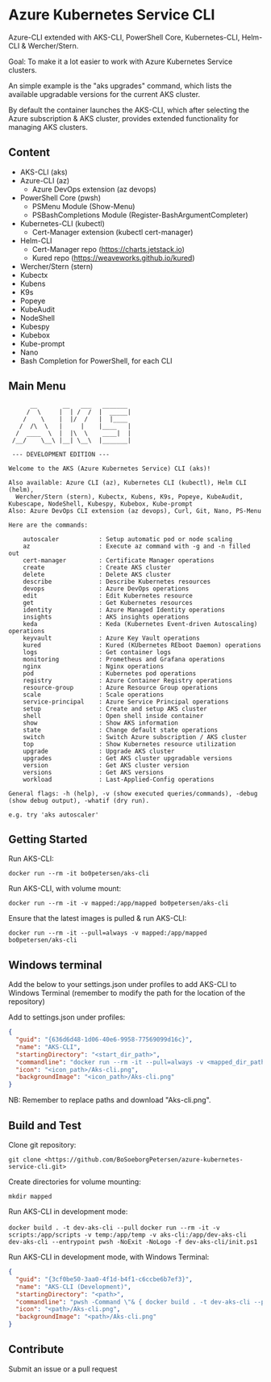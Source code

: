 # Azure Kubernetes Service CLI

Azure-CLI extended with AKS-CLI, PowerShell Core, Kubernetes-CLI, Helm-CLI & Wercher/Stern.

Goal: To make it a lot easier to work with Azure Kubernetes Service clusters.

An simple example is the "aks upgrades" command, which lists the available upgradable versions for the current AKS cluster.

By default the container launches the AKS-CLI, which after selecting the Azure subscription & AKS cluster, provides extended functionality for managing AKS clusters.

## Content

- AKS-CLI (aks)
- Azure-CLI (az)
  - Azure DevOps extension (az devops)
- PowerShell Core (pwsh)
  - PSMenu Module (Show-Menu)
  - PSBashCompletions Module (Register-BashArgumentCompleter)
- Kubernetes-CLI (kubectl)
  - Cert-Manager extension (kubectl cert-manager)
- Helm-CLI
  - Cert-Manager repo (<https://charts.jetstack.io>)
  - Kured repo (<https://weaveworks.github.io/kured>)
- Wercher/Stern (stern)
- Kubectx
- Kubens
- K9s
- Popeye
- KubeAudit
- NodeShell
- Kubespy
- Kubebox
- Kube-prompt
- Nano
- Bash Completion for PowerShell, for each CLI

## Main Menu

```text
      __       __   ___   _______
     /  \     |  | /  /  |  _____|
    /    \    |  |/  /   |  |____
   /  /\  \   |     |    |____   |
  /  ____  \  |  |\  \    ____|  |
 /__/    \__\ |__| \__\  |_______|

 --- DEVELOPMENT EDITION ---

Welcome to the AKS (Azure Kubernetes Service) CLI (aks)!

Also available: Azure CLI (az), Kubernetes CLI (kubectl), Helm CLI (helm),
  Wercher/Stern (stern), Kubectx, Kubens, K9s, Popeye, KubeAudit, Kubescape, NodeShell, Kubespy, Kubebox, Kube-prompt
Also: Azure DevOps CLI extension (az devops), Curl, Git, Nano, PS-Menu

Here are the commands:

    autoscaler           : Setup automatic pod or node scaling
    az                   : Execute az command with -g and -n filled out
    cert-manager         : Certificate Manager operations
    create               : Create AKS cluster
    delete               : Delete AKS cluster
    describe             : Describe Kubernetes resources
    devops               : Azure DevOps operations
    edit                 : Edit Kubernetes resource
    get                  : Get Kubernetes resources
    identity             : Azure Managed Identity operations
    insights             : AKS insights operations
    keda                 : Keda (Kubernetes Event-driven Autoscaling) operations
    keyvault             : Azure Key Vault operations
    kured                : Kured (KUbernetes REboot Daemon) operations
    logs                 : Get container logs
    monitoring           : Prometheus and Grafana operations
    nginx                : Nginx operations
    pod                  : Kubernetes pod operations
    registry             : Azure Container Registry operations
    resource-group       : Azure Resource Group operations
    scale                : Scale operations
    service-principal    : Azure Service Principal operations
    setup                : Create and setup AKS cluster
    shell                : Open shell inside container
    show                 : Show AKS information
    state                : Change default state operations
    switch               : Switch Azure subscription / AKS cluster
    top                  : Show Kubernetes resource utilization
    upgrade              : Upgrade AKS cluster
    upgrades             : Get AKS cluster upgradable versions
    version              : Get AKS cluster version
    versions             : Get AKS versions
    workload             : Last-Applied-Config operations

General flags: -h (help), -v (show executed queries/commands), -debug (show debug output), -whatif (dry run).

e.g. try 'aks autoscaler'
```

## Getting Started

Run AKS-CLI:

```docker run --rm -it bo0petersen/aks-cli```

Run AKS-CLI, with volume mount:

```docker run --rm -it -v mapped:/app/mapped bo0petersen/aks-cli```

Ensure that the latest images is pulled & run AKS-CLI:

```docker run --rm -it --pull=always -v mapped:/app/mapped bo0petersen/aks-cli```

## Windows terminal

Add the below to your settings.json under profiles to add AKS-CLI to Windows Terminal (remember to modify the path for the location of the repository)

Add to settings.json under profiles:

```json
{
  "guid": "{636d6d48-1d06-40e6-9958-77569099d16c}",
  "name": "AKS-CLI",
  "startingDirectory": "<start_dir_path>",
  "commandline": "docker run --rm -it --pull=always -v <mapped_dir_path>/mapped:/app/mapped bo0petersen/aks-cli",
  "icon": "<icon_path>/Aks-cli.png",
  "backgroundImage": "<icon_path>/Aks-cli.png"
}
```

NB: Remember to replace paths and download "Aks-cli.png".

## Build and Test

Clone git repository:

```git clone <https://github.com/BoSoeborgPetersen/azure-kubernetes-service-cli.git>```

Create directories for volume mounting:

```mkdir mapped```

Run AKS-CLI in development mode:

```docker build . -t dev-aks-cli --pull```
```docker run --rm -it -v scripts:/app/scripts -v temp:/app/temp -v aks-cli:/app/dev-aks-cli dev-aks-cli --entrypoint pwsh -NoExit -NoLogo -f dev-aks-cli/init.ps1```

Run AKS-CLI in development mode, with Windows Terminal:

```json
{
  "guid": "{3cf0be50-3aa0-4f1d-b4f1-c6ccbe6b7ef3}",
  "name": "AKS-CLI (Development)",
  "startingDirectory": "<path>",
  "commandline": "pwsh -Command \"& { docker build . -t dev-aks-cli --pull && docker run --rm -it -v <path>/scripts:/app/scripts -v <path>/temp:/app/temp -v <path>/aks-cli:/app/dev-aks-cli --entrypoint pwsh dev-aks-cli -NoExit -NoLogo -f dev-aks-cli/init.ps1 }\"",
  "icon": "<path>/Aks-cli.png",
  "backgroundImage": "<path>/Aks-cli.png"
}
```

## Contribute

Submit an issue or a pull request
